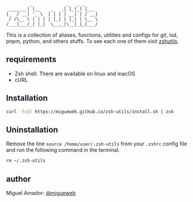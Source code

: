 ```
         _             _   _ _     
 _______| |__    _   _| |_(_) |___ 
|_  / __| '_ \  | | | | __| | / __|
 / /\__ \ | | | | |_| | |_| | \__ \
/___|___/_| |_|  \__,_|\__|_|_|___/
```
This is a collection of aliases, functions, utilities and configs for git, lsd, pnpm, python, and others stuffs. To see each one of them visit [zshutils](https://github.com/migueweb/zsh-utils/blob/main/zshutils).

## requirements
- Zsh shell. There are available on linux and macOS
- cURL

## Installation
```bash
curl -fsSl https://migueweb.github.io/zsh-utils/install.sh | zsh 
```
## Uninstallation
Remove the line `source /home/user/.zsh-utils` from your `.zshrc` config file and run the following command in the terminal.
```bash
rm ~/.zsh-utils
```

## author
Miguel Amador: [@migueweb](https://github.com/migueweb)
